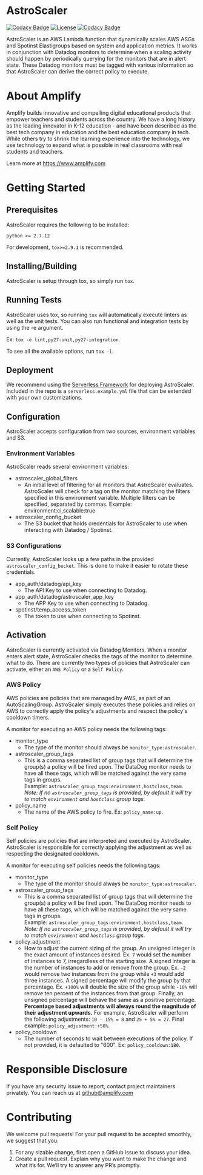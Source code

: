 # AstroScaler
[![Codacy Badge](https://api.codacy.com/project/badge/Grade/3f113e10586240a2877b7535f4bef560)](https://www.codacy.com/app/CFER/astroscaler?utm_source=github.com&amp;utm_medium=referral&amp;utm_content=amplify-education/astroscaler&amp;utm_campaign=Badge_Grade)
[![License](https://img.shields.io/badge/license-MIT-blue.svg)](https://raw.githubusercontent.com/amplify-education/data_kennel/master/LICENSE)
[![Codacy Badge](https://api.codacy.com/project/badge/Coverage/3f113e10586240a2877b7535f4bef560)](https://www.codacy.com/app/CFER/astroscaler?utm_source=github.com&utm_medium=referral&utm_content=amplify-education/astroscaler&utm_campaign=Badge_Coverage)

AstroScaler is an AWS Lambda function that dynamically scales AWS ASGs and Spotinst Elastigroups based on system and application metrics. It works in conjunction with Datadog monitors to determine when a scaling activity should happen by periodically querying for the monitors that are in alert state. These Datadog monitors must be tagged with various information so that AstroScaler can derive the correct policy to execute.

# About Amplify
Amplify builds innovative and compelling digital educational products that empower teachers and students across the country. We have a long history as the leading innovator in K-12 education - and have been described as the best tech company in education and the best education company in tech. While others try to shrink the learning experience into the technology, we use technology to expand what is possible in real classrooms with real students and teachers.

Learn more at https://www.amplify.com

# Getting Started
## Prerequisites
AstroScaler requires the following to be installed:
```
python >= 2.7.12
```

For development, `tox>=2.9.1` is recommended.

## Installing/Building
AstroScaler is setup through tox, so simply run `tox`.

## Running Tests
AstroScaler uses tox, so running `tox` will automatically execute linters as well as the unit tests. You can also run functional and integration tests by using the -e argument.

Ex: `tox -e lint,py27-unit,py27-integration`.

To see all the available options, run `tox -l`.

## Deployment
We recommend using the [Serverless Framework](https://serverless.com/) for deploying AstroScaler. Included in the repo is a `serverless.example.yml` file that can be extended with your own customizations.

## Configuration
AstroScaler accepts configuration from two sources, environment variables and S3.

### Environment Variables
AstroScaler reads several environment variables:

* astroscaler_global_filters
    * An initial level of filtering for all monitors that AstroScaler evaluates. AstroScaler will check for a tag on the monitor matching the filters specified in this environment variable. Multiple filters can be specified, separated by commas. Example: environment:ci,scalable:true
* astroscaler_config_bucket
    * The S3 bucket that holds credentials for AstroScaler to use when interacting with Datadog / Spotinst.

### S3 Configurations
Currently, AstroScaler looks up a few paths in the provided `astroscaler_config_bucket`. This is done to make it easier to rotate these credentials.

* app_auth/datadog/api_key
    * The API Key to use when connecting to Datadog.
* app_auth/datadog/astroscaler_app_key
    * The APP Key to use when connecting to Datadog.
* spotinst/temp_access_token
    * The token to use when connecting to Spotinst.

## Activation
AstroScaler is currently activated via Datadog Monitors. When a monitor enters alert state, AstroScaler checks the tags of the monitor to determine what to do. There are currently two types of policies that AstroScaler can activate, either an `AWS Policy` or a `Self Policy`.

### AWS Policy
AWS policies are policies that are managed by AWS, as part of an AutoScalingGroup. AstroScaler simply executes these policies and relies on AWS to correctly apply the policy's adjustments and respect the policy's cooldown timers.

A monitor for executing an AWS policy needs the following tags:

* monitor_type
    * The type of the monitor should always be `monitor_type:astroscaler`.
* astroscaler\_group\_tags
    * This is a comma separated list of group tags that will determine the group(s) a policy will be fired upon. The DataDog monitor needs to have all these tags, which will be matched against the very same tags in groups.<br />
    Example: `astroscaler_group_tags:environment,hostclass,team`.<br />
    _Note: If no `astroscaler_group_tags` is provided, by default it will try to match  `environment` and `hostclass` group tags._
* policy_name
    * The name of the AWS policy to fire. Ex: `policy_name:up`.
    
### Self Policy
Self policies are policies that are interpreted and executed by AstroScaler. AstroScaler is responsible for correctly applying the adjustment as well as respecting the designated cooldown.

A monitor for executing self policies needs the following tags:

* monitor_type
    * The type of the monitor should always be `monitor_type:astroscaler`.
* astroscaler\_group\_tags
    * This is a comma separated list of group tags that will determine the group(s) a policy will be fired upon. The DataDog monitor needs to have all these tags, which will be matched against the very same tags in groups.<br />
    Example: `astroscaler_group_tags:environment,hostclass,team`.<br />
    _Note: If no `astroscaler_group_tags` is provided, by default it will try to match  `environment` and `hostclass` group tags._
* policy_adjustment
    * How to adjust the current sizing of the group. An unsigned integer is the exact amount of instances desired.
      Ex. `7` would set the number of instances to 7, irregardless of the starting size. A signed integer is the number of instances to add or remove from the group. Ex. `-2` would remove two instances from the group while `+3` would add three instances. A signed percentage will modify the group by that percentage. Ex. `+100%` will double the size of the group while `-10%` will remove ten percent of the instances from that group. Finally, an unsigned percentage will behave the same as a positive percentage. **Percentage based adjustments will always round the magnitude of their adjustment upwards.** For example, AstroScaler will perform the following adjustments: `10 - 15% = 8` and `25 + 5% = 27`. Final example: `policy_adjustment:+50%`.
* policy_cooldown
    * The number of seconds to wait between executions of the policy. If not provided, it is defaulted to "600".
    Ex: `policy_cooldown:180`.

# Responsible Disclosure
If you have any security issue to report, contact project maintainers privately.
You can reach us at <github@amplify.com>

# Contributing
We welcome pull requests! For your pull request to be accepted smoothly, we suggest that you:
1. For any sizable change, first open a GitHub issue to discuss your idea.
2. Create a pull request.  Explain why you want to make the change and what it’s for.
We’ll try to answer any PR’s promptly.
